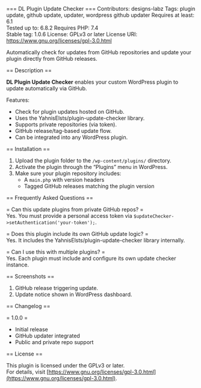 === DL Plugin Update Checker ===
Contributors:      designs-labz
Tags:              plugin update, github update, updater, wordpress github updater
Requires at least: 6.1  
Tested up to:      6.8.2
Requires PHP:      7.4  
Stable tag:        1.0.6
License:           GPLv3 or later
License URI:       https://www.gnu.org/licenses/gpl-3.0.html

Automatically check for updates from GitHub repositories and update your plugin directly from GitHub releases.

== Description ==

**DL Plugin Update Checker** enables your custom WordPress plugin to update automatically via GitHub.

Features:
- Check for plugin updates hosted on GitHub.
- Uses the YahnisElsts/plugin-update-checker library.
- Supports private repositories (via token).
- GitHub release/tag-based update flow.
- Can be integrated into any WordPress plugin.

== Installation ==

1. Upload the plugin folder to the `/wp-content/plugins/` directory.
2. Activate the plugin through the “Plugins” menu in WordPress.
3. Make sure your plugin repository includes:
   - A `main.php` with version headers
   - Tagged GitHub releases matching the plugin version

== Frequently Asked Questions ==

= Can this update plugins from private GitHub repos? =  
Yes. You must provide a personal access token via `$updateChecker->setAuthentication('your-token');`.

= Does this plugin include its own GitHub update logic? =  
Yes. It includes the YahnisElsts/plugin-update-checker library internally.

= Can I use this with multiple plugins? =  
Yes. Each plugin must include and configure its own update checker instance.

== Screenshots ==

1. GitHub release triggering update.
2. Update notice shown in WordPress dashboard.

== Changelog ==

= 1.0.0 =
* Initial release
* GitHub updater integrated
* Public and private repo support

== License ==

This plugin is licensed under the GPLv3 or later.  
For details, visit [https://www.gnu.org/licenses/gpl-3.0.html](https://www.gnu.org/licenses/gpl-3.0.html).
